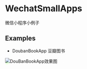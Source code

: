 # WechatSmallApps

微信小程序小例子

## Examples

- DoubanBookApp 豆瓣图书

![DouBanBookApp效果图](http://oeiyvmnx5.bkt.clouddn.com/DouBanBookApp.gif)